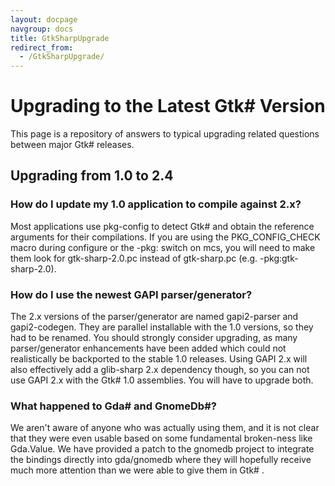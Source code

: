 ```yaml
---
layout: docpage
navgroup: docs
title: GtkSharpUpgrade
redirect_from:
  - /GtkSharpUpgrade/
---
```


Upgrading to the Latest Gtk\# Version
=====================================

This page is a repository of answers to typical upgrading related questions between major Gtk\# releases.

Upgrading from 1.0 to 2.4
-------------------------

### How do I update my 1.0 application to compile against 2.x?

Most applications use pkg-config to detect Gtk\# and obtain the reference arguments for their compilations. If you are using the PKG\_CONFIG\_CHECK macro during configure or the -pkg: switch on mcs, you will need to make them look for gtk-sharp-2.0.pc instead of gtk-sharp.pc (e.g. -pkg:gtk-sharp-2.0).

### How do I use the newest GAPI parser/generator?

The 2.x versions of the parser/generator are named gapi2-parser and gapi2-codegen. They are parallel installable with the 1.0 versions, so they had to be renamed. You should strongly consider upgrading, as many parser/generator enhancements have been added which could not realistically be backported to the stable 1.0 releases. Using GAPI 2.x will also effectively add a glib-sharp 2.x dependency though, so you can not use GAPI 2.x with the Gtk\# 1.0 assemblies. You will have to upgrade both.

### What happened to Gda\# and GnomeDb\#?

We aren't aware of anyone who was actually using them, and it is not clear that they were even usable based on some fundamental broken-ness like Gda.Value. We have provided a patch to the gnomedb project to integrate the bindings directly into gda/gnomedb where they will hopefully receive much more attention than we were able to give them in Gtk\# .

